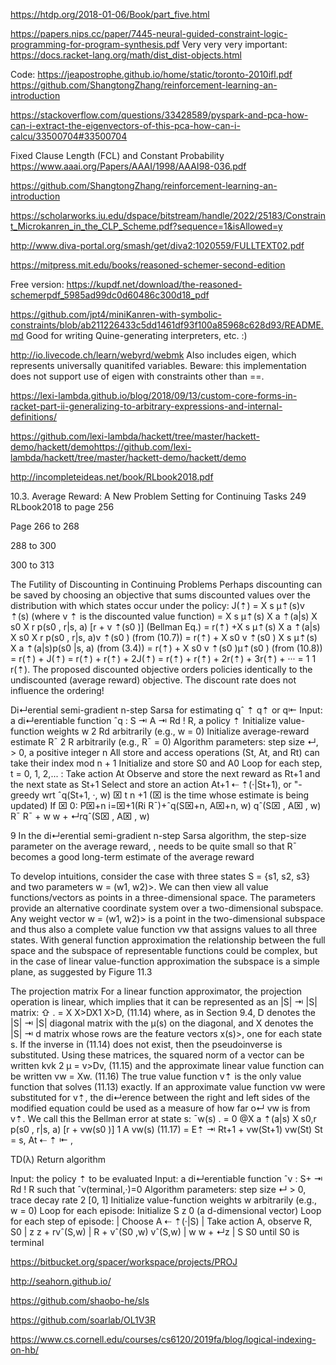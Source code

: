 https://htdp.org/2018-01-06/Book/part_five.html

https://papers.nips.cc/paper/7445-neural-guided-constraint-logic-programming-for-program-synthesis.pdf
Very very very important: https://docs.racket-lang.org/math/dist_dist-objects.html

Code: https://jeapostrophe.github.io/home/static/toronto-2010ifl.pdf https://github.com/ShangtongZhang/reinforcement-learning-an-introduction


https://stackoverflow.com/questions/33428589/pyspark-and-pca-how-can-i-extract-the-eigenvectors-of-this-pca-how-can-i-calcu/33500704#33500704

 Fixed Clause Length (FCL)  and Constant Probability
https://www.aaai.org/Papers/AAAI/1998/AAAI98-036.pdf

https://github.com/ShangtongZhang/reinforcement-learning-an-introduction

https://scholarworks.iu.edu/dspace/bitstream/handle/2022/25183/Constraint_Microkanren_in_the_CLP_Scheme.pdf?sequence=1&isAllowed=y

http://www.diva-portal.org/smash/get/diva2:1020559/FULLTEXT02.pdf

https://mitpress.mit.edu/books/reasoned-schemer-second-edition

Free version: 
https://kupdf.net/download/the-reasoned-schemerpdf_5985ad99dc0d60486c300d18_pdf


https://github.com/jpt4/miniKanren-with-symbolic-constraints/blob/ab211226433c5dd1461df93f100a85968c628d93/README.md
Good for writing Quine-generating interpreters, etc. :)
 
http://io.livecode.ch/learn/webyrd/webmk
Also includes eigen, which represents universally quanitifed variables. Beware: this implementation does not support use of eigen with constraints other than ==.

https://lexi-lambda.github.io/blog/2018/09/13/custom-core-forms-in-racket-part-ii-generalizing-to-arbitrary-expressions-and-internal-definitions/

https://github.com/lexi-lambda/hackett/tree/master/hackett-demo/hackett/demohttps://github.com/lexi-lambda/hackett/tree/master/hackett-demo/hackett/demo

http://incompleteideas.net/book/RLbook2018.pdf

10.3. Average Reward: A New Problem Setting for Continuing Tasks 249  RLbook2018 to page 256

Page 266 to 268

288 to 300 

300 to 313

The Futility of Discounting in Continuing Problems Perhaps discounting can be saved by choosing an objective that sums discounted values over the distribution with which states occur under the policy: J(⇡) = X s µ⇡(s)v ⇡(s) (where v ⇡ is the discounted value function) = X s µ⇡(s) X a ⇡(a|s) X s0 X r p(s0 , r|s, a) [r + v ⇡(s0 )] (Bellman Eq.) = r(⇡) +X s µ⇡(s) X a ⇡(a|s) X s0 X r p(s0 , r|s, a)v ⇡(s0 ) (from (10.7)) = r(⇡) + X s0 v ⇡(s0 ) X s µ⇡(s) X a ⇡(a|s)p(s0 |s, a) (from (3.4)) = r(⇡) + X s0 v ⇡(s0 )µ⇡(s0 ) (from (10.8)) = r(⇡) + J(⇡) = r(⇡) + r(⇡) + 2J(⇡) = r(⇡) + r(⇡) + 2r(⇡) + 3r(⇡) + ··· = 1 1 r(⇡). The proposed discounted objective orders policies identically to the undiscounted (average reward) objective. The discount rate does not influence the ordering!


Di↵erential semi-gradient n-step Sarsa for estimating qˆ ⇡ q⇡ or q⇤ Input: a di↵erentiable function ˆq : S ⇥ A ⇥ Rd ! R, a policy ⇡ Initialize value-function weights w 2 Rd arbitrarily (e.g., w = 0) Initialize average-reward estimate R¯ 2 R arbitrarily (e.g., R¯ = 0) Algorithm parameters: step size ↵, > 0, a positive integer n All store and access operations (St, At, and Rt) can take their index mod n + 1 Initialize and store S0 and A0 Loop for each step, t = 0, 1, 2,... : Take action At Observe and store the next reward as Rt+1 and the next state as St+1 Select and store an action At+1 ⇠ ⇡(·|St+1), or "-greedy wrt ˆq(St+1, ·, w) ⌧ t n +1 (⌧ is the time whose estimate is being updated) If ⌧ 0: P⌧+n i=⌧+1(Ri R¯)+ˆq(S⌧+n, A⌧+n, w) qˆ(S⌧ , A⌧ , w) R¯ R¯ + w w + ↵rqˆ(S⌧ , A⌧ , w)

9 In the di↵erential semi-gradient n-step Sarsa algorithm, the step-size parameter on the average reward, , needs to be quite small so that R¯ becomes a good long-term estimate of the average reward

To develop intuitions, consider the case with three states S = {s1, s2, s3} and two parameters w = (w1, w2)>. We can then view all value functions/vectors as points in a three-dimensional space. The parameters provide an alternative coordinate system over a two-dimensional subspace. Any weight vector w = (w1, w2)> is a point in the two-dimensional subspace and thus also a complete value function vw that assigns values to all three states. With general function approximation the relationship between the full space and the subspace of representable functions could be complex, but in the case of linear value-function approximation the subspace is a simple plane, as suggested by Figure 11.3

The projection matrix For a linear function approximator, the projection operation is linear, which implies that it can be represented as an |S| ⇥ |S| matrix: ⇧ . = X X>DX1 X>D, (11.14) where, as in Section 9.4, D denotes the |S| ⇥ |S| diagonal matrix with the µ(s) on the diagonal, and X denotes the |S| ⇥ d matrix whose rows are the feature vectors x(s)>, one for each state s. If the inverse in (11.14) does not exist, then the pseudoinverse is substituted. Using these matrices, the squared norm of a vector can be written kvk 2 µ = v>Dv, (11.15) and the approximate linear value function can be written vw = Xw. (11.16) The true value function v⇡ is the only value function that solves (11.13) exactly. If an approximate value function vw were substituted for v⇡, the di↵erence between the right and left sides of the modified equation could be used as a measure of how far o↵ vw is from v⇡. We call this the Bellman error at state s: ¯w(s) . = 0 @X a ⇡(a|s) X s0,r p(s0 , r|s, a) [r + vw(s0 )] 1 A vw(s) (11.17) = E⇡ ⇥ Rt+1 + vw(St+1) vw(St) St = s, At ⇠ ⇡ ⇤ ,


TD(λ) Return algorithm

Input: the policy ⇡ to be evaluated Input: a di↵erentiable function ˆv : S+ ⇥ Rd ! R such that ˆv(terminal,·)=0 Algorithm parameters: step size ↵ > 0, trace decay rate 2 [0, 1] Initialize value-function weights w arbitrarily (e.g., w = 0) Loop for each episode: Initialize S z 0 (a d-dimensional vector) Loop for each step of episode: | Choose A ⇠ ⇡(·|S) | Take action A, observe R, S0 | z z + rvˆ(S,w) | R + vˆ(S0 ,w) vˆ(S,w) | w w + ↵z | S S0 until S0 is terminal




https://bitbucket.org/spacer/workspace/projects/PROJ

http://seahorn.github.io/

https://github.com/shaobo-he/sls

https://github.com/soarlab/OL1V3R

https://www.cs.cornell.edu/courses/cs6120/2019fa/blog/logical-indexing-on-hb/

